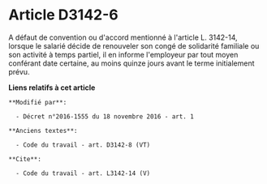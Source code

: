 # Article D3142-6

A défaut de convention ou d'accord mentionné à l'article L. 3142-14, lorsque le salarié décide de renouveler son congé de
solidarité familiale ou son activité à temps partiel, il en informe l'employeur par tout moyen conférant date certaine, au
moins quinze jours avant le terme initialement prévu.

**Liens relatifs à cet article**

	**Modifié par**:

	  - Décret n°2016-1555 du 18 novembre 2016 - art. 1

	**Anciens textes**:

	  - Code du travail - art. D3142-8 (VT)

	**Cite**:

	  - Code du travail - art. L3142-14 (V)
